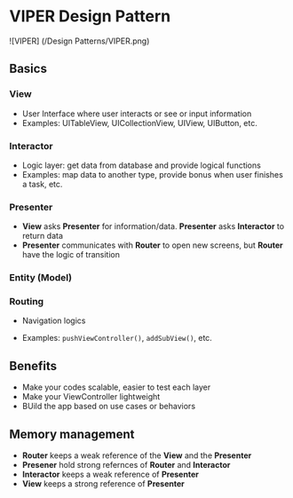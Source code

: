 # VIPER Design Pattern

![VIPER] (/Design&#32;Patterns/VIPER.png)



## Basics

### View

- User Interface where user interacts or see or input information
- Examples: UITableView, UICollectionView, UIView, UIButton, etc.

### Interactor

- Logic layer: get data from database and provide logical functions
- Examples: map data to another type, provide bonus when user finishes a task, etc.

### Presenter

- **View** asks **Presenter** for information/data. **Presenter** asks **Interactor** to return data
- **Presenter** communicates with **Router** to open new screens, but **Router** have the logic of transition

### Entity (Model)

### Routing

- Navigation logics

- Examples: ```pushViewController()```, ```addSubView()```, etc.

## Benefits

- Make your codes scalable, easier to test each layer
- Make your ViewController lightweight
- BUild the app based on use cases or behaviors

## Memory management

- **Router** keeps a weak reference of the **View** and the **Presenter**
- **Presener** hold strong refernces of **Router** and **Interactor**
- **Interactor** keeps a weak reference of **Presenter**
- **View** keeps a strong reference of **Presenter**

